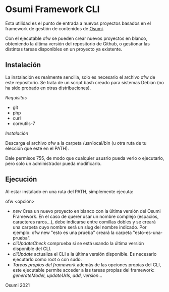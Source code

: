 # Osumi Framework CLI

Esta utilidad es el punto de entrada a nuevos proyectos basados en el framework de gestión de contenidos de [Osumi](https://github.com/igorosabel/Osumi-Framework).

Con el ejecutable ofw se pueden crear nuevos proyectos en blanco, obteniendo la última versión del repositorio de Github, o gestionar las distintas tareas disponibles en un proyecto ya existente.

## Instalación

La instalación es realmente sencilla, solo es necesario el archivo ofw de este repositorio. Se trata de un script bash creado para sistemas Debian (no ha sido probado en otras distribuciones).

*Requisitos*

- git
- php
- curl
- coreutils-7

*Instalación*

Descarga el archivo ofw a la carpeta /usr/local/bin (u otra ruta de tu elección que esté en el PATH).

Dale permisos 755, de modo que cualquier ususrio pueda verlo o ejecutarlo, pero solo un administrador pueda modificarlo.

## Ejecución

Al estar instalado en una ruta del PATH, simplemente ejecuta:

ofw <opción>

- *new* <nombre> Crea un nuevo proyecto en blanco con la última versión del Osumi Framework. En el caso de querer usar un nombre complejo (espacios, caracteres raros...), debe indicarse entre comillas dobles y se creará una carpeta cuyo nombre será un slug del nombre indicado. Por ejemplo: ofw new "esto es una prueba" creará la carpeta "esto-es-una-prueba".
- *cliUpdateCheck* comprueba si se está usando la última versión disponible del CLI.
- *cliUpdate* actualiza el CLI a la última versión disponible. Es necesario ejecutarlo como root o con sudo.
- *Tareas propias del framework* además de las opciones propias del CLI, este ejecutable permite acceder a las tareas propias del framework: *generateModel*, *updateUrls*, *add*, *version*...

Osumi 2021
